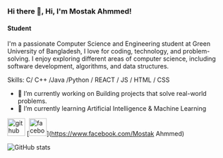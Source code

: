 
### Hi there 👋, Hi, I'm Mostak Ahmmed! 
#### Student 

I'm a passionate Computer Science and Engineering student at Green University of Bangladesh, I love for coding, technology, and problem-solving. I enjoy exploring different areas of computer science, including software development, algorithms, and data structures.

Skills: C/ C++ /Java /Python / REACT / JS / HTML / CSS

- 🔭 I’m currently working on Building projects that solve real-world problems. 
- 🌱 I’m currently learning Artificial Intelligence & Machine Learning 


[<img src='https://cdn.jsdelivr.net/npm/simple-icons@3.0.1/icons/github.svg' alt='github' height='40'>](https://github.com/Mostak-Ahmmed)  [<img src='https://cdn.jsdelivr.net/npm/simple-icons@3.0.1/icons/facebook.svg' alt='facebook' height='40'>](https://www.facebook.com/Mostak Ahmmed)  

![GitHub stats](https://github-readme-stats.vercel.app/api?username=Mostak-Ahmmed&show_icons=true)  

